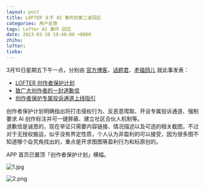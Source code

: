 ```yaml
---
layout: post
title: LOFTER 关于 AI 事件的第二波回应
categories: 用户反馈
tags: Lofter AI 事件 回应
date: 2023-03-10 19:40:00 +0800
zhihu: 
lofter: 
tieba: 
---
```


3月10日星期五下午一点，分别由 [官方博客](https://i.lofter.com/)、[话题君](https://lofterhuati.lofter.com/)、[老福鸽儿](https://lofgerai.lofter.com/) 就此事发表：

+ [LOFTER 创作者保护计划](https://i.lofter.com/post/4a3a_2b87f157e)
+ [致广大创作者的一封道歉信](https://lofterhuati.lofter.com/post/1df45643_2b87f02a6)
+ [创作者保护专属投诉通道上线指引](https://lofgerai.lofter.com/post/4c7f0d4c_2b87f15d1)

创作者保护计划明确指出将打击侵权行为、反恶意爬取、开设专属投诉通道、强制要求 AI 创作标注并可一键屏蔽、建立社区合伙人机制等。  
道歉信是诚恳的，现在举证只需要内容链接、情况描述以及可选的相关截图，不过对于无授权搬运，似乎没有界定性质，个人认为非盈利的可以接受，因为很多图不知道哪个旮旯角找出的，重点是开求图图等盈利行为和标原创的。

APP 首页已置顶「创作者保护计划」横幅。

![1.jpg](https://s2.loli.net/2023/03/10/2oDzYKvLrWcRQFV.jpg)

![2.png](https://s2.loli.net/2023/03/10/8NOq6WDwligApfZ.png)